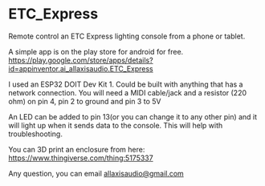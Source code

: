 # ETC_Express
Remote control an ETC Express lighting console from a phone or tablet.

A simple app is on the play store for android for free.
https://play.google.com/store/apps/details?id=appinventor.ai_allaxisaudio.ETC_Express

I used an ESP32 DOIT Dev Kit 1. Could be built with anything that has a network connection.
You will need a MIDI cable/jack and a resistor (220 ohm) on pin 4, pin 2 to ground and pin 3 to 5V

An LED can be added to pin 13(or you can change it to any other pin) and it will light up when it sends data to the console. This will help with troubleshooting.

You can 3D print an enclosure from here:
https://www.thingiverse.com/thing:5175337

Any question, you can email allaxisaudio@gmail.com
